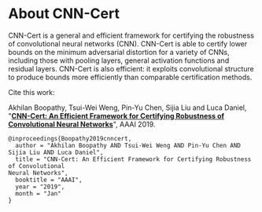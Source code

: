 About CNN-Cert
=====================================
CNN-Cert is a general and efficient framework for certifying the robustness of convolutional neural networks (CNN). 
CNN-Cert is able to certify lower bounds on the minimum adversarial distortion for a variety of CNNs, 
including those with pooling layers, general activation functions and residual layers. CNN-Cert is also efficient: it exploits convolutional structure to produce bounds more efficiently than comparable certification methods.

Cite this work:

Akhilan Boopathy, Tsui-Wei Weng, Pin-Yu Chen, Sijia Liu and Luca Daniel, "[**CNN-Cert: An Efficient Framework for Certifying Robustness of Convolutional
Neural Networks**](https://github.com/AkhilanB/CNN-Cert)", AAAI 2019.

```
@inproceedings{Boopathy2019cnncert,
  author = "Akhilan Boopathy AND Tsui-Wei Weng AND Pin-Yu Chen AND Sijia Liu AND Luca Daniel",
  title = "CNN-Cert: An Efficient Framework for Certifying Robustness of Convolutional
Neural Networks",
  booktitle = "AAAI",
  year = "2019",
  month = "Jan"
}
```
